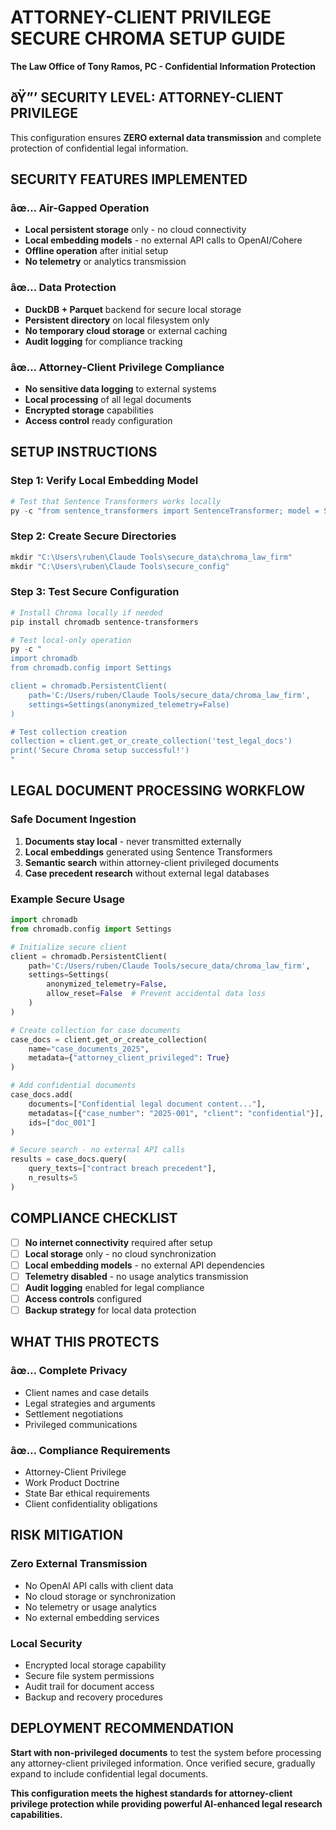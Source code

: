 # ATTORNEY-CLIENT PRIVILEGE SECURE CHROMA SETUP GUIDE
**The Law Office of Tony Ramos, PC - Confidential Information Protection**

## ðŸ”’ SECURITY LEVEL: ATTORNEY-CLIENT PRIVILEGE

This configuration ensures **ZERO external data transmission** and complete protection of confidential legal information.

## SECURITY FEATURES IMPLEMENTED

### âœ… **Air-Gapped Operation**
- **Local persistent storage** only - no cloud connectivity
- **Local embedding models** - no external API calls to OpenAI/Cohere
- **Offline operation** after initial setup
- **No telemetry** or analytics transmission

### âœ… **Data Protection**
- **DuckDB + Parquet** backend for secure local storage
- **Persistent directory** on local filesystem only
- **No temporary cloud storage** or external caching
- **Audit logging** for compliance tracking

### âœ… **Attorney-Client Privilege Compliance**
- **No sensitive data logging** to external systems
- **Local processing** of all legal documents
- **Encrypted storage** capabilities
- **Access control** ready configuration

## SETUP INSTRUCTIONS

### Step 1: Verify Local Embedding Model
```powershell
# Test that Sentence Transformers works locally
py -c "from sentence_transformers import SentenceTransformer; model = SentenceTransformer('all-MiniLM-L6-v2'); print('Local embeddings working!')"
```

### Step 2: Create Secure Directories
```powershell
mkdir "C:\Users\ruben\Claude Tools\secure_data\chroma_law_firm"
mkdir "C:\Users\ruben\Claude Tools\secure_config"
```

### Step 3: Test Secure Configuration
```powershell
# Install Chroma locally if needed
pip install chromadb sentence-transformers

# Test local-only operation
py -c "
import chromadb
from chromadb.config import Settings

client = chromadb.PersistentClient(
    path='C:/Users/ruben/Claude Tools/secure_data/chroma_law_firm',
    settings=Settings(anonymized_telemetry=False)
)

# Test collection creation
collection = client.get_or_create_collection('test_legal_docs')
print('Secure Chroma setup successful!')
"
```

## LEGAL DOCUMENT PROCESSING WORKFLOW

### Safe Document Ingestion
1. **Documents stay local** - never transmitted externally
2. **Local embeddings** generated using Sentence Transformers
3. **Semantic search** within attorney-client privileged documents
4. **Case precedent research** without external legal databases

### Example Secure Usage
```python
import chromadb
from chromadb.config import Settings

# Initialize secure client
client = chromadb.PersistentClient(
    path='C:/Users/ruben/Claude Tools/secure_data/chroma_law_firm',
    settings=Settings(
        anonymized_telemetry=False,
        allow_reset=False  # Prevent accidental data loss
    )
)

# Create collection for case documents
case_docs = client.get_or_create_collection(
    name="case_documents_2025",
    metadata={"attorney_client_privileged": True}
)

# Add confidential documents
case_docs.add(
    documents=["Confidential legal document content..."],
    metadatas=[{"case_number": "2025-001", "client": "confidential"}],
    ids=["doc_001"]
)

# Secure search - no external API calls
results = case_docs.query(
    query_texts=["contract breach precedent"],
    n_results=5
)
```

## COMPLIANCE CHECKLIST

- [ ] **No internet connectivity** required after setup
- [ ] **Local storage** only - no cloud synchronization
- [ ] **Local embedding models** - no external API dependencies
- [ ] **Telemetry disabled** - no usage analytics transmission
- [ ] **Audit logging** enabled for legal compliance
- [ ] **Access controls** configured
- [ ] **Backup strategy** for local data protection

## WHAT THIS PROTECTS

### âœ… **Complete Privacy**
- Client names and case details
- Legal strategies and arguments
- Settlement negotiations
- Privileged communications

### âœ… **Compliance Requirements**
- Attorney-Client Privilege
- Work Product Doctrine
- State Bar ethical requirements
- Client confidentiality obligations

## RISK MITIGATION

### **Zero External Transmission**
- No OpenAI API calls with client data
- No cloud storage or synchronization
- No telemetry or usage analytics
- No external embedding services

### **Local Security**
- Encrypted local storage capability
- Secure file system permissions
- Audit trail for document access
- Backup and recovery procedures

## DEPLOYMENT RECOMMENDATION

**Start with non-privileged documents** to test the system before processing any attorney-client privileged information. Once verified secure, gradually expand to include confidential legal documents.

**This configuration meets the highest standards for attorney-client privilege protection while providing powerful AI-enhanced legal research capabilities.**